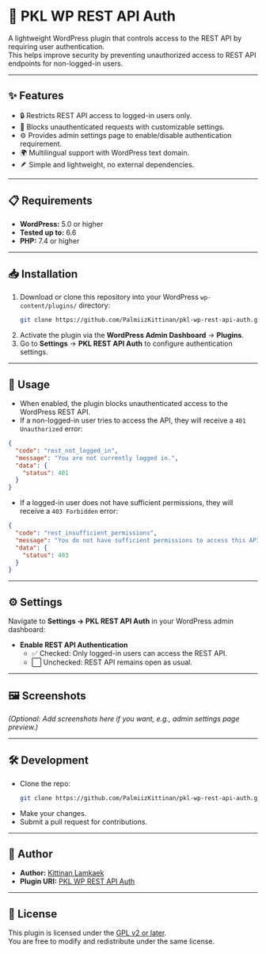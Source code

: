 # 🔐 PKL WP REST API Auth

A lightweight WordPress plugin that controls access to the REST API by requiring user authentication.  
This helps improve security by preventing unauthorized access to REST API endpoints for non-logged-in users.

---

## ✨ Features

- 🔒 Restricts REST API access to logged-in users only.
- 🚫 Blocks unauthenticated requests with customizable settings.
- ⚙️ Provides admin settings page to enable/disable authentication requirement.
- 🌍 Multilingual support with WordPress text domain.
- 🪶 Simple and lightweight, no external dependencies.

---

## 📋 Requirements

- **WordPress:** 5.0 or higher  
- **Tested up to:** 6.6  
- **PHP:** 7.4 or higher  

---

## 📥 Installation

1. Download or clone this repository into your WordPress `wp-content/plugins/` directory:
   ```bash
   git clone https://github.com/PalmiizKittinan/pkl-wp-rest-api-auth.git
   ```
2. Activate the plugin via the **WordPress Admin Dashboard** → **Plugins**.
3. Go to **Settings** → **PKL REST API Auth** to configure authentication settings.

---

## 🚀 Usage

- When enabled, the plugin blocks unauthenticated access to the WordPress REST API.  
- If a non-logged-in user tries to access the API, they will receive a `401 Unauthorized` error:  

```json
{
  "code": "rest_not_logged_in",
  "message": "You are not currently logged in.",
  "data": {
    "status": 401
  }
}
```

- If a logged-in user does not have sufficient permissions, they will receive a `403 Forbidden` error:  

```json
{
  "code": "rest_insufficient_permissions",
  "message": "You do not have sufficient permissions to access this API.",
  "data": {
    "status": 403
  }
}
```

---

## ⚙️ Settings

Navigate to **Settings → PKL REST API Auth** in your WordPress admin dashboard:

- **Enable REST API Authentication**  
  - ✅ Checked: Only logged-in users can access the REST API.  
  - ⬜ Unchecked: REST API remains open as usual.

---

## 🖼️ Screenshots

*(Optional: Add screenshots here if you want, e.g., admin settings page preview.)*

---

## 🛠️ Development

- Clone the repo:
  ```bash
  git clone https://github.com/PalmiizKittinan/pkl-wp-rest-api-auth.git
  ```
- Make your changes.
- Submit a pull request for contributions.

---

## 👤 Author

- **Author:** [Kittinan Lamkaek](https://github.com/PalmiizKittinan)  
- **Plugin URI:** [PKL WP REST API Auth](https://github.com/PalmiizKittinan/pkl-wp-rest-api-auth)

---

## 📄 License

This plugin is licensed under the [GPL v2 or later](https://www.gnu.org/licenses/gpl-2.0.html).  
You are free to modify and redistribute under the same license.
